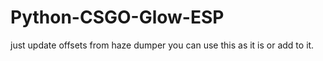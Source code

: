 # Python-CSGO-Glow-ESP
just update offsets from haze dumper
you can use this as it is or add to it.
